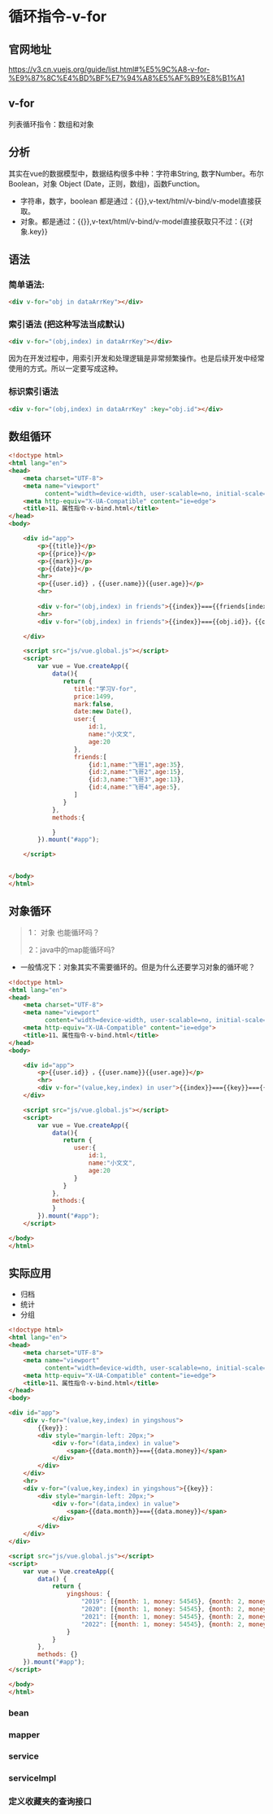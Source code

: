 # 循环指令-v-for

## 官网地址

https://v3.cn.vuejs.org/guide/list.html#%E5%9C%A8-v-for-%E9%87%8C%E4%BD%BF%E7%94%A8%E5%AF%B9%E8%B1%A1



## v-for

列表循环指令：数组和对象

## 分析

其实在vue的数据模型中，数据结构很多中种：字符串String, 数字Number。布尔Boolean，对象 Object (Date，正则，数组)，函数Function。

- 字符串，数字，boolean 都是通过：{{}},v-text/html/v-bind/v-model直接获取。
- 对象。都是通过：{{}},v-text/html/v-bind/v-model直接获取只不过：{{对象.key}}

## 语法

### 简单语法:

```html
<div v-for="obj in dataArrKey"></div>
```

### 索引语法 (把这种写法当成默认)

```html
<div v-for="(obj,index) in dataArrKey"></div>
```

因为在开发过程中，用索引开发和处理逻辑是非常频繁操作。也是后续开发中经常使用的方式。所以一定要写成这种。

### 标识索引语法

```html
<div v-for="(obj,index) in dataArrKey" :key="obj.id"></div>
```



##  数组循环

```html
<!doctype html>
<html lang="en">
<head>
    <meta charset="UTF-8">
    <meta name="viewport"
          content="width=device-width, user-scalable=no, initial-scale=1.0, maximum-scale=1.0, minimum-scale=1.0">
    <meta http-equiv="X-UA-Compatible" content="ie=edge">
    <title>11、属性指令-v-bind.html</title>
</head>
<body>

    <div id="app">
        <p>{{title}}</p>
        <p>{{price}}</p>
        <p>{{mark}}</p>
        <p>{{date}}</p>
        <hr>
        <p>{{user.id}} ，{{user.name}}{{user.age}}</p>
        <hr>
        
        <div v-for="(obj,index) in friends">{{index}}==={{friends[index].id}}，{{friends[index].name}}，{{friends[index].age}}</div>
        <hr>
        <div v-for="(obj,index) in friends">{{index}}==={{obj.id}}，{{obj.name}}，{{obj.age}}</div>

    </div>

    <script src="js/vue.global.js"></script>
    <script>
        var vue = Vue.createApp({
            data(){
               return {
                  title:"学习V-for",
                  price:1499,
                  mark:false,
                  date:new Date(),
                  user:{
                      id:1,
                      name:"小文文",
                      age:20
                  },
                  friends:[
                      {id:1,name:"飞哥1",age:35},
                      {id:2,name:"飞哥2",age:15},
                      {id:3,name:"飞哥3",age:13},
                      {id:4,name:"飞哥4",age:5},
                  ]
               }
            },
            methods:{

            }
        }).mount("#app");

    </script>


</body>
</html>
```

## 对象循环 

> 1： 对象 也能循环吗？
>
> 2：java中的map能循环吗?

- 一般情况下：对象其实不需要循环的。但是为什么还要学习对象的循环呢？

```html
<!doctype html>
<html lang="en">
<head>
    <meta charset="UTF-8">
    <meta name="viewport"
          content="width=device-width, user-scalable=no, initial-scale=1.0, maximum-scale=1.0, minimum-scale=1.0">
    <meta http-equiv="X-UA-Compatible" content="ie=edge">
    <title>11、属性指令-v-bind.html</title>
</head>
<body>

    <div id="app">
        <p>{{user.id}} ，{{user.name}}{{user.age}}</p>
        <hr>
        <div v-for="(value,key,index) in user">{{index}}==={{key}}==={{value}}</div>
    </div>

    <script src="js/vue.global.js"></script>
    <script>
        var vue = Vue.createApp({
            data(){
               return {
                  user:{
                      id:1,
                      name:"小文文",
                      age:20
                  }
               }
            },
            methods:{
            }
        }).mount("#app");
    </script>

</body>
</html>
```



## 实际应用

- 归档
- 统计
- 分组

```html
<!doctype html>
<html lang="en">
<head>
    <meta charset="UTF-8">
    <meta name="viewport"
          content="width=device-width, user-scalable=no, initial-scale=1.0, maximum-scale=1.0, minimum-scale=1.0">
    <meta http-equiv="X-UA-Compatible" content="ie=edge">
    <title>11、属性指令-v-bind.html</title>
</head>
<body>

<div id="app">
    <div v-for="(value,key,index) in yingshous">
        {{key}}：
        <div style="margin-left: 20px;">
            <div v-for="(data,index) in value">
                <span>{{data.month}}==={{data.money}}</span>
            </div>
        </div>
    </div>
    <hr>
    <div v-for="(value,key,index) in yingshous">{{key}}：
        <div style="margin-left: 20px;">
            <div v-for="(data,index) in value">
                <span>{{data.month}}==={{data.money}}</span>
            </div>
        </div>
    </div>
</div>

<script src="js/vue.global.js"></script>
<script>
    var vue = Vue.createApp({
        data() {
            return {
                yingshous: {
                    "2019": [{month: 1, money: 54545}, {month: 2, money: 54545.23}],
                    "2020": [{month: 1, money: 54545}, {month: 2, money: 54545.23}],
                    "2021": [{month: 1, money: 54545}, {month: 2, money: 54545.23}],
                    "2022": [{month: 1, money: 54545}, {month: 2, money: 54545.23}],
                }
            }
        },
        methods: {}
    }).mount("#app");
</script>

</body>
</html>
```





### bean

### mapper

### service

### serviceImpl



### 定义收藏夹的查询接口















